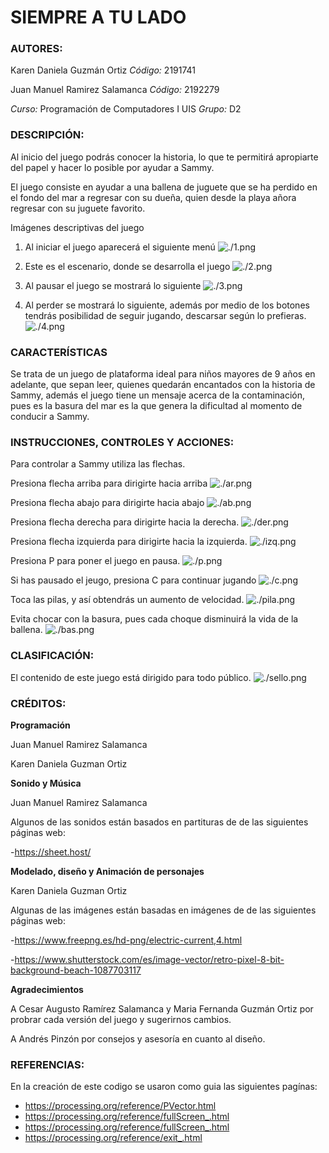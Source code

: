 # SIEMPRE A TU LADO

### **AUTORES:**


Karen Daniela Guzmán Ortiz    _Código:_ 2191741

Juan Manuel Ramirez Salamanca    _Código:_ 2192279

_Curso:_ Programación de Computadores I UIS  _Grupo:_ D2

### **DESCRIPCIÓN:**


Al inicio del juego podrás conocer la historia, lo que te permitirá apropiarte del papel y hacer lo posible por ayudar a Sammy.

El juego consiste en ayudar a una ballena de juguete que se ha perdido en el fondo del mar a regresar con su dueña, quien desde la playa añora regresar con su juguete favorito.

Imágenes descriptivas del juego


1. Al iniciar el juego aparecerá el siguiente menú
![./1.png](./1.png)


2. Este es el escenario, donde se desarrolla el juego
![./2.png](./2.png)


3. Al pausar el juego se mostrará lo siguiente
![./3.png](./3.png)


4. Al perder se mostrará lo siguiente, además por medio de los botones tendrás posibilidad de seguir jugando, descarsar según lo prefieras.
![./4.png](./4.png)


### **CARACTERÍSTICAS**


Se trata de un juego de plataforma ideal para niños mayores de 9 años en adelante, que sepan leer, quienes quedarán encantados con la historia de Sammy, además el juego tiene un mensaje acerca de la contaminación, pues es la basura del mar es la que genera la dificultad al momento de conducir a Sammy.

### **INSTRUCCIONES, CONTROLES Y ACCIONES:**

Para controlar a Sammy utiliza las flechas.

Presiona flecha arriba para dirigirte hacia arriba
![./ar.png](./ar.png)


Presiona flecha abajo para dirigirte hacia abajo
![./ab.png](./ab.png)

Presiona flecha derecha para dirigirte hacia la derecha.
![./der.png](./der.png)


Presiona flecha izquierda para dirigirte hacia la izquierda.
![./izq.png](./izq.png)


Presiona P para poner el juego en pausa.
![./p.png](./p.png)


Si has pausado el jeugo, presiona C para continuar jugando
![./c.png](./c.png)


Toca las pilas, y así obtendrás un aumento de velocidad.
![./pila.png](./pila.png)


Evita chocar con la basura, pues cada choque disminuirá la vida de la ballena.
![./bas.png](./bas.png)



### **CLASIFICACIÓN:**


El contenido de este juego está dirigido para todo público.
![./sello.png](./sello.png)



### **CRÉDITOS:**


**Programación**

Juan Manuel Ramirez Salamanca

Karen Daniela Guzman Ortiz

**Sonido y Música**

Juan Manuel Ramirez Salamanca

Algunos de las sonidos están basados en partituras de de las siguientes páginas web:

-https://sheet.host/

**Modelado, diseño y Animación de personajes**

Karen Daniela Guzman Ortiz

Algunas de las imágenes están basadas en imágenes de de las siguientes páginas web:

-https://www.freepng.es/hd-png/electric-current,4.html

-https://www.shutterstock.com/es/image-vector/retro-pixel-8-bit-background-beach-1087703117

**Agradecimientos**

A Cesar Augusto Ramírez Salamanca y Maria Fernanda Guzmán Ortiz por probrar cada versión del juego y sugerirnos cambios.

A Andrés Pinzón por consejos y asesoría en cuanto al diseño.


### **REFERENCIAS:**


En la creación de este codigo se usaron como guia las siguientes pagínas:
- https://processing.org/reference/PVector.html
- https://processing.org/reference/fullScreen_.html
- https://processing.org/reference/fullScreen_.html
- https://processing.org/reference/exit_.html

